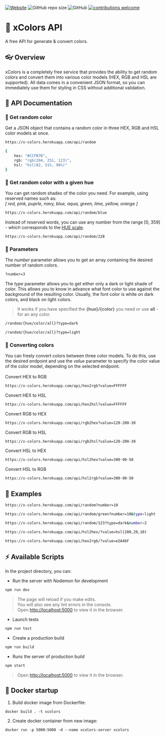 [![Website](https://img.shields.io/website?down_color=orange&down_message=xColors%20API&up_color=orange&up_message=xColors%20API&url=https%3A%2F%2Fx-colors.herokuapp.com%2F)](https://x-colors.herokuapp.com/)
![GitHub repo size](https://img.shields.io/github/repo-size/cheatsnake/xColors-api?color=a349f7)
![GitHub](https://img.shields.io/github/license/cheatsnake/xColors-api?color=%235DAF83)
[![contributions welcome](https://img.shields.io/badge/contributions-welcome-brightgreen.svg?style=flat)](https://github.com/cheatsnake/xColors-api/issues)

# :rainbow: xColors API

A free API for generate &amp; convert colors.

## :eyeglasses: Overview
xColors is a completely free service that provides the ability to get random colors and convert them into various color models (HEX, RGB and HSL are supported). All data comes in a convenient JSON format, so you can immediately use them for styling in CSS without additional validation.

## :page_facing_up: API Documentation

### :game_die: Get random color
Get a JSON object that contains a random color in three HEX, RGB and HSL color models at once.
```sh
https://x-colors.herokuapp.com/api/random
```
```sh
{
    hex: "#CCFB7B",
    rgb: "rgb(204, 251, 123)",
    hsl: "hsl(82, 51%, 98%)"
}
```

### :art: Get random color with a given hue
You can get random shades of the color you need. For example, using reserved names such as: 
<br>
<i>[ red, pink, puprle, navy, blue, aqua, green, lime, yellow, orange ]</i>
<br>
```sh
https://x-colors.herokuapp.com/api/random/blue
```
Instead of reserved words, you can use any number from the range [0, 359] - which corresponds to the [HUE scale](https://en.wikipedia.org/wiki/Hue).
```sh
https://x-colors.herokuapp.com/api/random/228
```

### :wrench: Parameters
The <i>number</i> parameter allows you to get an array containing the desired number of random colors.
```sh
?number=3
```
The <i>type</i> parameter allows you to get either only a dark or light shade of color. This allows you to know in advance what font color to use against the background of the resulting color. Usually, the font color is white on dark colors, and black on light colors.
> It works if you have specified the <b>{hue}/{color}</b> you need or use <b>all</b> - for an any color.
```sh
/random/{hue/color/all}?type=dark
```
```sh
/random/{hue/color/all}?type=light
```


### :arrows_counterclockwise: Converting сolors
You can freely convert colors between three color models. To do this, use the desired endpoint and use the <i>value</i> parameter to specify the color value of the color model, depending on the selected endpoint.
<br><br>
Convert HEX to RGB
```sh
https://x-colors.herokuapp.com/api/hex2rgb?value=FFFFFF
```
Convert HEX to HSL
```sh
https://x-colors.herokuapp.com/api/hex2hsl?value=FFFFFF
```
Convert RGB to HEX
```sh
https://x-colors.herokuapp.com/api/rgb2hex?value=120-200-30
```
Convert RGB to HSL
```sh
https://x-colors.herokuapp.com/api/rgb2hsl?value=120-200-30
```
Convert HSL to HEX
```sh
https://x-colors.herokuapp.com/api/hsl2hex?value=300-90-50
```
Convert HSL to RGB
```sh
https://x-colors.herokuapp.com/api/hsl2rgb?value=300-90-50
```

## :dart: Examples
```sh
https://x-colors.herokuapp.com/api/random?number=10
```
```sh
https://x-colors.herokuapp.com/api/random/green?number=10&type=light
```
```sh
https://x-colors.herokuapp.com/api/random/123?type=dark&number=2
```
```sh
https://x-colors.herokuapp.com/api/hsl2hex/?value=hsl(200,20,10)
```
```sh
https://x-colors.herokuapp.com/api/hex2rgb/?value=e2A4bF
```

## :zap: Available Scripts

In the project directory, you can:

- Run the server with Nodemon for development
```sh
npm run dev
```
> The page will reload if you make edits.\
> You will also see any lint errors in the console.\
> Open [http://localhost:5000](http://localhost:5000) to view it in the browser.

- Launch tests
```sh
npm run test
```

- Create a production build
```sh
npm run build
```

- Runs the server of production build
```sh
npm start
```
> Open [http://localhost:5000](http://localhost:5000) to view it in the browser.

## :whale: Docker startup

1. Build docker image from Dockerfile:

```
docker build . -t xcolors
```

2. Create docker container from new image:

```
docker run -p 5000:5000 -d --name xcolors-server xcolors
```
